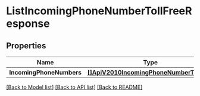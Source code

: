 # ListIncomingPhoneNumberTollFreeResponse

## Properties

Name | Type | Description | Notes
------------ | ------------- | ------------- | -------------
**IncomingPhoneNumbers** | [**[]ApiV2010IncomingPhoneNumberTollFree**](ApiV2010IncomingPhoneNumberTollFree.md) |  |[optional] 

[[Back to Model list]](../README.md#documentation-for-models) [[Back to API list]](../README.md#documentation-for-api-endpoints) [[Back to README]](../README.md)


